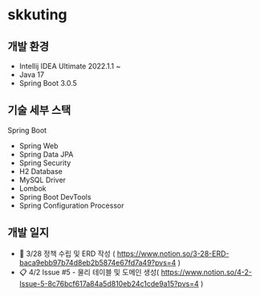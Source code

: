 # skkuting

## 개발 환경

- Intellij IDEA Ultimate 2022.1.1 ~
- Java 17
- Spring Boot 3.0.5

## 기술 세부 스택

Spring Boot

- Spring Web
- Spring Data JPA
- Spring Security
- H2 Database
- MySQL Driver
- Lombok
- Spring Boot DevTools
- Spring Configuration Processor

## 개발 일지

- 📙 3/28 정책 수립 및 ERD 작성 ( https://www.notion.so/3-28-ERD-baca9ebb97b74d8eb2b5874e67fd7a49?pvs=4 )
- 📋 4/2 Issue #5 - 물리 테이블 및 도메인 생성( https://www.notion.so/4-2-Issue-5-8c76bcf617a84a5d810eb24c1cde9a15?pvs=4 )
